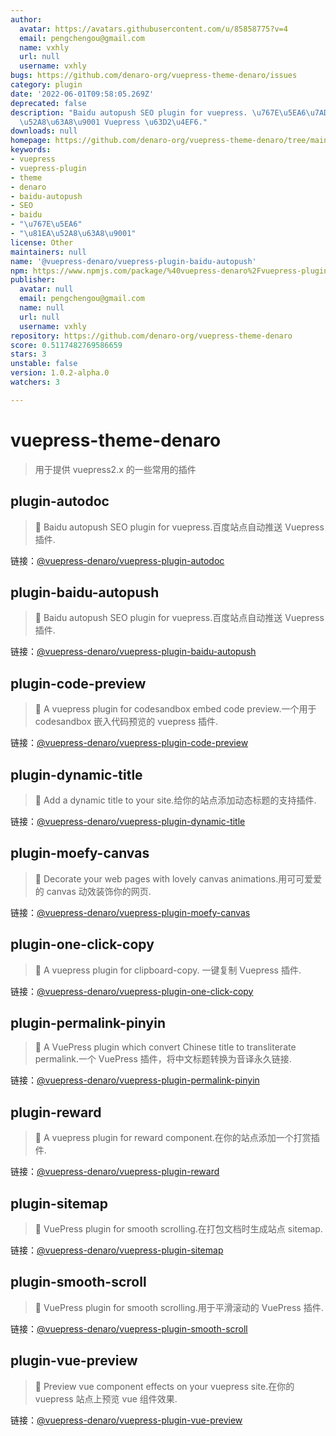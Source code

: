 ```yaml
---
author:
  avatar: https://avatars.githubusercontent.com/u/85858775?v=4
  email: pengchengou@gmail.com
  name: vxhly
  url: null
  username: vxhly
bugs: https://github.com/denaro-org/vuepress-theme-denaro/issues
category: plugin
date: '2022-06-01T09:58:05.269Z'
deprecated: false
description: "Baidu autopush SEO plugin for vuepress. \u767E\u5EA6\u7AD9\u70B9\u81EA\
  \u52A8\u63A8\u9001 Vuepress \u63D2\u4EF6."
downloads: null
homepage: https://github.com/denaro-org/vuepress-theme-denaro/tree/main/packages/@vuepress-denaro/plugin-baidu-autopush#readme
keywords:
- vuepress
- vuepress-plugin
- theme
- denaro
- baidu-autopush
- SEO
- baidu
- "\u767E\u5EA6"
- "\u81EA\u52A8\u63A8\u9001"
license: Other
maintainers: null
name: '@vuepress-denaro/vuepress-plugin-baidu-autopush'
npm: https://www.npmjs.com/package/%40vuepress-denaro%2Fvuepress-plugin-baidu-autopush
publisher:
  avatar: null
  email: pengchengou@gmail.com
  name: null
  url: null
  username: vxhly
repository: https://github.com/denaro-org/vuepress-theme-denaro
score: 0.5117482769586659
stars: 3
unstable: false
version: 1.0.2-alpha.0
watchers: 3

---
```


# vuepress-theme-denaro

> 用于提供 vuepress2.x 的一些常用的插件

## plugin-autodoc

> :tada: Baidu autopush SEO plugin for vuepress.百度站点自动推送 Vuepress 插件.

链接：[@vuepress-denaro/vuepress-plugin-autodoc](https://github.com/denaro-org/vuepress-theme-denaro/tree/main/packages/%40vuepress-denaro/plugin-autodoc)

## plugin-baidu-autopush

> :tada: Baidu autopush SEO plugin for vuepress.百度站点自动推送 Vuepress 插件.

链接：[@vuepress-denaro/vuepress-plugin-baidu-autopush](https://github.com/denaro-org/vuepress-theme-denaro/tree/main/packages/%40vuepress-denaro/plugin-baidu-autopush)

## plugin-code-preview

> :tada: A vuepress plugin for codesandbox embed code preview.一个用于 codesandbox 嵌入代码预览的 vuepress 插件.

链接：[@vuepress-denaro/vuepress-plugin-code-preview](https://github.com/denaro-org/vuepress-theme-denaro/tree/main/packages/%40vuepress-denaro/plugin-code-preview)

## plugin-dynamic-title

> :tada: Add a dynamic title to your site.给你的站点添加动态标题的支持插件.

链接：[@vuepress-denaro/vuepress-plugin-dynamic-title](https://github.com/denaro-org/vuepress-theme-denaro/tree/main/packages/%40vuepress-denaro/plugin-dynamic-title)

## plugin-moefy-canvas

> :tada: Decorate your web pages with lovely canvas animations.用可可爱爱的 canvas 动效装饰你的网页.

链接：[@vuepress-denaro/vuepress-plugin-moefy-canvas](https://github.com/denaro-org/vuepress-theme-denaro/tree/main/packages/%40vuepress-denaro/plugin-moefy-canvas)

## plugin-one-click-copy

> :tada: A vuepress plugin for clipboard-copy. 一键复制 Vuepress 插件.

链接：[@vuepress-denaro/vuepress-plugin-one-click-copy](https://github.com/denaro-org/vuepress-theme-denaro/tree/main/packages/%40vuepress-denaro/plugin-one-click-copy)

## plugin-permalink-pinyin

> :tada: A VuePress plugin which convert Chinese title to transliterate permalink.一个 VuePress 插件，将中文标题转换为音译永久链接.

链接：[@vuepress-denaro/vuepress-plugin-permalink-pinyin](https://github.com/denaro-org/vuepress-theme-denaro/tree/main/packages/%40vuepress-denaro/plugin-permalink-pinyin)

## plugin-reward

> :tada: A vuepress plugin for reward component.在你的站点添加一个打赏插件.

链接：[@vuepress-denaro/vuepress-plugin-reward](https://github.com/denaro-org/vuepress-theme-denaro/tree/main/packages/%40vuepress-denaro/plugin-reward)

## plugin-sitemap

> :tada: VuePress plugin for smooth scrolling.在打包文档时生成站点 sitemap.

链接：[@vuepress-denaro/vuepress-plugin-sitemap](https://github.com/denaro-org/vuepress-theme-denaro/tree/main/packages/%40vuepress-denaro/plugin-sitemap)

## plugin-smooth-scroll

> :tada: VuePress plugin for smooth scrolling.用于平滑滚动的 VuePress 插件.

链接：[@vuepress-denaro/vuepress-plugin-smooth-scroll](https://github.com/denaro-org/vuepress-theme-denaro/tree/main/packages/%40vuepress-denaro/plugin-smooth-scroll)

## plugin-vue-preview

> :tada: Preview vue component effects on your vuepress site.在你的 vuepress 站点上预览 vue 组件效果.

链接：[@vuepress-denaro/vuepress-plugin-vue-preview](https://github.com/denaro-org/vuepress-theme-denaro/tree/main/packages/%40vuepress-denaro/plugin-vue-preview)
